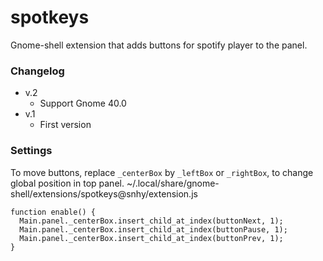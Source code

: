 # spotkeys

Gnome-shell extension that adds buttons for spotify player to the panel.

### Changelog
* v.2
  - Support Gnome 40.0
* v.1
  - First version

### Settings

To move buttons, replace ```_centerBox``` by ```_leftBox``` or ```_rightBox```, to change global position in top panel.
~/.local/share/gnome-shell/extensions/spotkeys@snhy/extension.js
```
function enable() {
  Main.panel._centerBox.insert_child_at_index(buttonNext, 1);
  Main.panel._centerBox.insert_child_at_index(buttonPause, 1);
  Main.panel._centerBox.insert_child_at_index(buttonPrev, 1);
}
```
